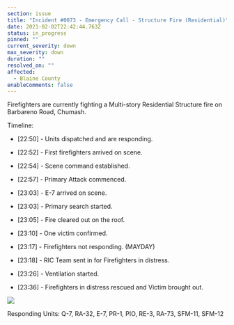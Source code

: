 ```yaml
---
section: issue
title: "Incident #0073 - Emergency Call - Structure Fire (Residential)"
date: 2021-02-02T22:42:44.763Z
status: in_progress
pinned: ""
current_severity: down
max_severity: down
duration: ""
resolved_on: ""
affected:
  - Blaine County
enableComments: false
---
```

Firefighters are currently fighting a Multi-story Residential Structure fire on Barbareno Road, Chumash. 

Timeline:

* \[22:50] - Units dispatched and are responding.
* \[22:52] - First firefighters arrived on scene.
* \[22:54] - Scene command established.
* \[22:57] - Primary Attack commenced.
* \[23:03] - E-7 arrived on scene.
* \[23:03] - Primary search started.

* \[23:05] - Fire cleared out on the roof.
* \[23:10] - One victim confirmed.

* \[23:17] - Firefighters not responding. (MAYDAY)
* \[23:18] - RIC Team sent in for Firefighters in distress.
* \[23:26] - Ventilation started.
* \[23:36] - Firefighters in distress rescued and Victim brought out.

![](https://i.imgur.com/7RhauIp.png)

Responding Units: Q-7, RA-32, E-7, PR-1, PIO, RE-3, RA-73, SFM-11, SFM-12